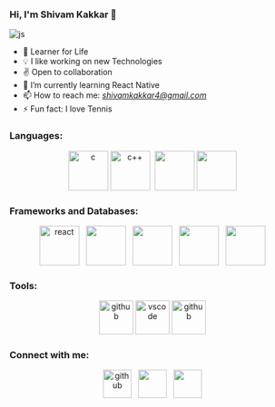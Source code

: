 ### Hi, I'm Shivam Kakkar 👋
<img src="https://media1.giphy.com/media/nGMnDqebzDcfm/giphy.gif" alt="js"/>

- 📝 Learner for Life
- 💡 I like working on new Technologies 
- ✌ Open to collaboration
- 🌱 I’m currently learning React Native
- 📫 How to reach me: *shivamkakkar4@gmail.com*
- ⚡ Fun fact: I love Tennis


### Languages:

<p align="center" >
    <img src="https://cdn.iconscout.com/icon/free/png-512/c-programming-569564.png" alt="c" width="70" height="70"/>
    <img src="https://user-images.githubusercontent.com/42747200/46140125-da084900-c26d-11e8-8ea7-c45ae6306309.png" alt="c++" width="70" height="70"/>&nbsp; 
<!--     <img src="https://cdn0.iconfinder.com/data/icons/social-network-7/50/22-512.png" alt="html5" width="70" height="70"/>
    <img src="https://cdn.iconscout.com/icon/free/png-512/css3-8-1175200.png" alt="css3" width="70" height="70"/>  -->
    <img src="https://www.devexhub.com/wp-content/uploads/2019/12/javascript-icon-png-23.png" width="70" height="70">
    <img src="https://cdn3.iconfinder.com/data/icons/logos-and-brands-adobe/512/267_Python-512.png" width="70" height="70">
</p> 

### Frameworks and Databases:

<p align="center" >
    <img src="https://cdn1.iconfinder.com/data/icons/soleicons-solid-vol-1/64/reactjs_javascript_library_atom_atomic_react-512.png" alt="react" width="70" height="70"/> &nbsp;
    <img src="https://img.icons8.com/color/452/nodejs.png" height="70"width="70"> &nbsp;
    <img src="https://kalvanaveen.github.io/WebDevelopmentResources.github.io/Images/Express-JS-min.png" width="70" height="70"> &nbsp;
    <img src="https://cdn.iconscout.com/icon/free/png-512/mongodb-3-1175138.png" height="70"width="70"> &nbsp;
    <img src="https://camo.githubusercontent.com/f85f882cb31eeaeee657ec955313015c30378e8f56c3dc2f06933b617a276cfd/68747470733a2f2f77372e706e6777696e672e636f6d2f706e67732f3734372f3739382f706e672d7472616e73706172656e742d6d7973716c2d6c6f676f2d6d7973716c2d64617461626173652d7765622d646576656c6f706d656e742d636f6d70757465722d736f6674776172652d646f6c7068696e2d6d6172696e652d6d616d6d616c2d616e696d616c732d746578742d7468756d626e61696c2e706e67" width="70" height="70">
</p> 

### Tools:

<p align="center" >
    <img src="https://image.flaticon.com/icons/png/512/25/25231.png" alt="github" width="60" height="60"/>
    <img src="https://upload.wikimedia.org/wikipedia/commons/thumb/9/9a/Visual_Studio_Code_1.35_icon.svg/1024px-Visual_Studio_Code_1.35_icon.svg.png" alt="vscode" width="60" height="60"/> 
    <img src="https://miro.medium.com/max/512/1*fVBL9mtLJmHIH6YpU7WvHQ.png" alt="github" width="60" height="60"/>
</p> 

### Connect with me:
  
<p align="center">
    <a href="mailto: shivamkakkar4@gmail.com"><img src="https://image.flaticon.com/icons/png/512/281/281769.png" width="50" height="50" alt="github"></a> &nbsp;
    <a href="https://www.linkedin.com/in/shivam-kakkar-84833b145/"><img src="https://image.flaticon.com/icons/png/512/174/174857.png" width="50" height="50"></a> &nbsp;
    <a href="https://www.instagram.com/shivam.027/"><img src="https://upload.wikimedia.org/wikipedia/commons/thumb/a/a5/Instagram_icon.png/1024px-Instagram_icon.png" width="50" height="50"></a> 
</p>
